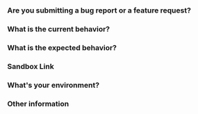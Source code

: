 <!--

👋 Hey, thanks for taking an interest in 🏁 Final Form!

-->

### Are you submitting a **bug report** or a **feature request**?

<!-- For support request, please use Stack Overflow instead. This issue tracker is reserved for bugs and features. -->

### What is the current behavior?

<!-- If this is a bug, please include steps to reproduce and a minimal demo of the problem using Sandbox, Plunkr, WebpackBin or JSFiddle. -->

### What is the expected behavior?

### Sandbox Link

<!-- Problems are much easier to understand and debug if they can be demonstrated in a minimal environment.  -->

### What's your environment?

<!-- Include 🏁 Final Form version, OS/browser affected, Node version, etc. -->

### Other information

<!-- Include here any detailed explanation, stacktraces, related issues, links for Stack Overflow, Twitter, etc. -->
